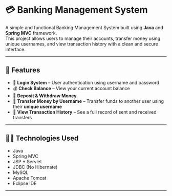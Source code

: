 # 💳 Banking Management System

A simple and functional Banking Management System built using **Java** and **Spring MVC** framework.  
This project allows users to manage their accounts, transfer money using unique usernames, and view transaction history with a clean and secure interface.

---

## 🚀 Features

- 🔐 **Login System** – User authentication using username and password
- 💰 **Check Balance** – View your current account balance
- 💸 **Deposit & Withdraw Money**
- 🔄 **Transfer Money by Username** – Transfer funds to another user using their **unique username**
- 📜 **View Transaction History** – See a full record of sent and received transfers

---

## 🧑‍💻 Technologies Used

- Java
- Spring MVC
- JSP + Servlet
- JDBC (No Hibernate)
- MySQL
- Apache Tomcat
- Eclipse IDE

---

